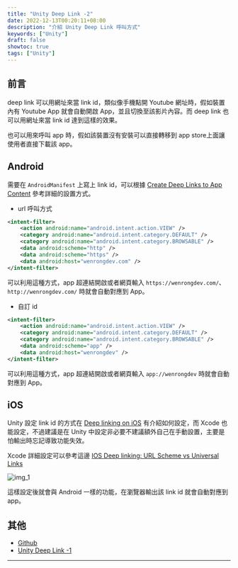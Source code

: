 ```yaml
---
title: "Unity Deep Link -2"
date: 2022-12-13T00:20:11+08:00
description: "介紹 Unity Deep Link 呼叫方式"
keywords: ["Unity"]
draft: false
showtoc: true
tags: ["Unity"]
---
```


## 前言

deep link 可以用網址來當 link id，類似像手機點開 Youtube 網址時，假如裝置內有 Youtube App 就會自動開啟 App，並且切換至該影片內容。而 deep link 也可以用網址來當 link id 達到這樣的效果。

也可以用來呼叫 app 時，假如該裝置沒有安裝可以直接轉移到 app store上面讓使用者直接下載該 app。

## Android

需要在 `AndroidManifest` 上寫上 link id，可以根據 [Create Deep Links to App Content][dl_android] 參考詳細的設置方式。

* url 呼叫方式

```xml
<intent-filter>
    <action android:name="android.intent.action.VIEW" />
    <category android:name="android.intent.category.DEFAULT" />
    <category android:name="android.intent.category.BROWSABLE" />
    <data android:scheme="http" />
    <data android:scheme="https" />
    <data android:host="wenrongdev.com" />
</intent-filter>
```

可以利用這種方式，app 超連結開啟或者網頁輸入 `https://wenrongdev.com/`、`http://wenrongdev.com/` 時就會自動對應到 App。

* 自訂 id

```xml
<intent-filter>
    <action android:name="android.intent.action.VIEW" />
    <category android:name="android.intent.category.DEFAULT" />
    <category android:name="android.intent.category.BROWSABLE" />
    <data android:scheme="app" />
    <data android:host="wenrongdev" />
</intent-filter>
```

可以利用這種方式，app 超連結開啟或者網頁輸入 `app://wenrongdev` 時就會自動對應到 App。

## iOS

Unity 設定 link id 的方式在 [Deep linking on iOS][unitydl_ios] 有介紹如何設定，而 Xcode 也能設定，不過建議是在 Unity 中設定非必要不建議額外自己在手動設置，主要是怕輸出時忘記導致功能失效。

Xcode 詳細設定可以參考這邊 [IOS Deep linking: URL Scheme vs Universal Links][dl_ios]

![img_1]

這樣設定後就會與 Android 一樣的功能，在瀏覽器輸出該 link id 就會自動對應到 app。

## 其他

* [Github][repo]
* [Unity Deep Link -1][blog-1]

______________________________________________________________________

[unitydl_ios]:https://docs.unity3d.com/Manual/deep-linking-ios.html
[dl_android]:https://developer.android.com/training/app-links/deep-linking
[dl_ios]:https://medium.com/wolox/ios-deep-linking-url-scheme-vs-universal-links-50abd3802f97
[img_1]:https://imgur.com/WIvC4gC.png
[blog-1]:https://wenrongdev.com/posts/unitydeeplink_1/
[repo]:https://github.com/WenRongDev/Unity-DeepLink
